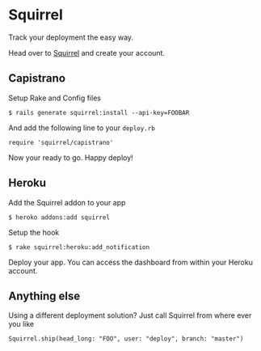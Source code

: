 # Squirrel

Track your deployment the easy way.

Head over to [Squirrel](https://squirreldeploy.herokuapp.com) and
create your account.

## Capistrano

Setup Rake and Config files

    $ rails generate squirrel:install --api-key=FOOBAR

And add the following line to your `deploy.rb`

    require 'squirrel/capistrano'

Now your ready to go. Happy deploy!

## Heroku

Add the Squirrel addon to your app

    $ heroko addons:add squirrel

Setup the hook

    $ rake squirrel:heroku:add_notification

Deploy your app. You can access the dashboard from within your
Heroku account.

## Anything else

Using a different deployment solution? Just call Squirrel from
where ever you like

    Squirrel.ship(head_long: "FOO", user: "deploy", branch: "master")

